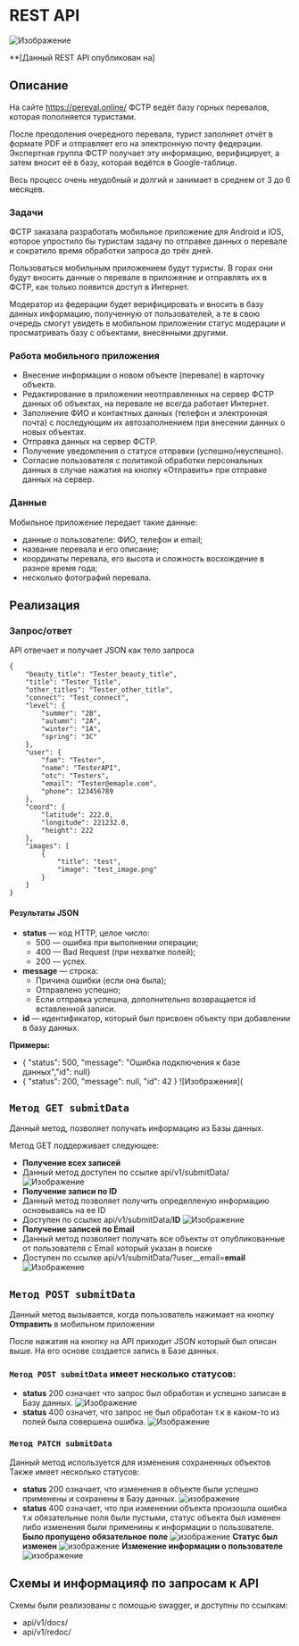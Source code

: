 # REST API
![Изображение](https://sun1-85.userapi.com/h-4yU_2Q3pRdfmsnjYJEYTTC2L3ZV9BGqdz6rw/VQMnoWvzX5k.jpg)


**[Данный REST API опубликован на]
## Описание
На сайте https://pereval.online/ ФСТР ведёт базу горных перевалов, которая пополняется туристами.

После преодоления очередного перевала, турист заполняет отчёт в формате PDF и отправляет его на электронную почту федерации. Экспертная группа ФСТР получает эту информацию, верифицирует, а затем вносит её в базу, которая ведётся в Google-таблице.

Весь процесс очень неудобный и долгий и занимает в среднем от 3 до 6 месяцев.
### Задачи 
ФСТР заказала разработать мобильное приложение для Android и IOS, которое упростило бы туристам задачу по отправке данных о перевале и сократило время обработки запроса до трёх дней.

Пользоваться мобильным приложением будут туристы. В горах они будут вносить данные о перевале в приложение и отправлять их в ФСТР, как только появится доступ в Интернет.

Модератор из федерации будет верифицировать и вносить в базу данных информацию, полученную от пользователей, а те в свою очередь смогут увидеть в мобильном приложении статус модерации и просматривать базу с объектами, внесёнными другими.

### Работа мобильного приложения

- Внесение информации о новом объекте (перевале) в карточку объекта.
- Редактирование в приложении неотправленных на сервер ФСТР данных об объектах, 
на перевале не всегда работает Интернет.
- Заполнение ФИО и контактных данных (телефон и электронная почта) с последующим 
их автозаполнением при внесении данных о новых объектах.
- Отправка данных на сервер ФСТР.
- Получение уведомления о статусе отправки (успешно/неуспешно).
- Согласие пользователя с политикой обработки персональных данных в случае 
нажатия на кнопку «Отправить» при отправке данных на сервер.

### Данные
Мобильное приложение передает такие данные:
- данные о пользователе: ФИО, телефон и email;
- название перевала и его описание;
- координаты перевала, его высота и сложность восхождение в разное время года;
- несколько фотографий перевала.

## Реализация

### Запрос/ответ
API отвечает и получает JSON как тело запроса
```
{
    "beauty_title": "Tester_beauty_title",
    "title": "Tester_Title",
    "other_titles": "Tester_other_title",
    "connect": "Test_connect",
    "level": {
        "summer": "2B",
        "autumn": "2A",
        "winter": "1A",
        "spring": "3C"
    },
    "user": {
        "fam": "Tester",
        "name": "TesterAPI",
        "otc": "Testers",
        "email": "Tester@emaple.com",
        "phone": 123456789
    },
    "coord": {
        "latitude": 222.0,
        "longitude": 221232.0,
        "height": 222
    },
    "images": [
        {
            "title": "test",
            "image": "test_image.png"
        }
    ]
}
```
#### Результаты JSON 

 - **status** — код HTTP, целое число:
   - 500 — ошибка при выполнении операции;
   - 400 — Bad Request (при нехватке полей);
   - 200 — успех.
 - **message** — строка:
   - Причина ошибки (если она была);
   - Отправлено успешно;
   - Если отправка успешна, дополнительно возвращается id вставленной записи.
 - **id** — идентификатор, который был присвоен объекту при добавлении в базу данных.

**Примеры:**
 - { "status": 500, "message": "Ошибка подключения к базе данных","id": null}
 - { "status": 200, "message": null, "id": 42 }
![Изображения](

## ```Метод GET submitData```
Данный метод, позволяет получать информацию из Базы данных.

Метод GET поддерживает следующее:
- **Получение всех записей**
- Данный метод доступен по ссылке api/v1/submitData/
![Изображение](https://raw.githubusercontent.com/WinerTy/Sprint_week_1/main/readme_img/method_GET_all.png)
- **Получение записи по ID**
- Данный метод позволяет получить определленую информацию основываясь на ее ID
- Доступен по ссылке api/v1/submitData/**ID**
![Изображение](https://raw.githubusercontent.com/WinerTy/Sprint_week_1/main/readme_img/method_get_id_submitData.png)
- **Получение записей по Email**
- Данный метод позволяет получать все объекты от опубликованные от пользователя с Email который указан в поиске
- Доступен по ссылке api/v1/submitData/?user__email=**email**
![Изображение](https://raw.githubusercontent.com/WinerTy/Sprint_week_1/main/readme_img/method_get_email_submitData.png)

## ```Метод POST submitData```
Данный метод вызывается, когда пользователь нажимает на кнопку **Отправить** в мобильном приложении

После нажатия на кнопку на API приходит JSON который был описан выше.
На его основе создается запись в Базе данных.

### ```Метод POST submitData``` имеет несколько статусов:
- **status** 200 означает что запрос был обработан и успешно записан в Базу данных.
![Изображение](https://raw.githubusercontent.com/WinerTy/Sprint_week_1/main/readme_img/method_POST_accepted.png)
- **status** 400 означет, что запрос не был обработан т.к в каком-то из полей была совершена ошибка.
![Изображение](https://raw.githubusercontent.com/WinerTy/Sprint_week_1/main/readme_img/method_POST_deny.png)

### ```Метод PATCH submitData``` 
Данный метод используется для изменения сохраненных объектов
Также имеет несколько статусов:
- **status** 200 означает, что изменения в объекте были успешно применены и сохранены в Базу данных.
![изображение](https://raw.githubusercontent.com/WinerTy/Sprint_week_1/main/readme_img/method_PATCH_accept.png)
- **status** 400 означает, что при изменении объекта произошла ошибка т.к обязательные поля были пустыми, статус объекта был изменен либо изменения были применины к информации о пользователе.
**Было пропущено обязательное поле**
![изображение](https://raw.githubusercontent.com/WinerTy/Sprint_week_1/main/readme_img/method_PATCH_missingfield.png)
**Статус был изменен**
![изображение](https://raw.githubusercontent.com/WinerTy/Sprint_week_1/main/readme_img/method_PATCH_changestatus.png)
**Изменение информации о пользователе**
![изображение](https://raw.githubusercontent.com/WinerTy/Sprint_week_1/main/readme_img/method_PATCH_useredit.png)

## Схемы и информацияф по запросам к API
Схемы были реализованы с помощью swagger, и доступны по ссылкам:
- api/v1/docs/
- api/v1/redoc/
